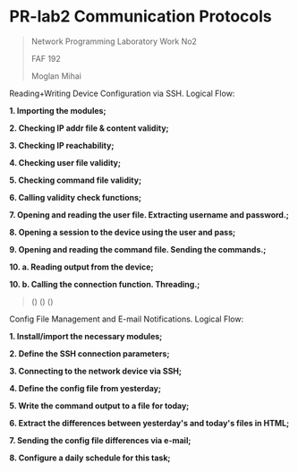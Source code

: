 # PR-lab2 Communication Protocols

> Network Programming Laboratory Work No2
>
> FAF 192
>
> Moglan Mihai


Reading+Writing Device Configuration via SSH.
Logical Flow:

__1. Importing the modules;__

__2. Checking IP addr file & content validity;__

__3. Checking IP reachability;__

__4. Checking user file validity;__

__5. Checking command file validity;__

__6. Calling validity check functions;__

__7. Opening and reading the user file. Extracting username and password.;__

__8. Opening a session to the device using the user and pass;__

__9. Opening and reading the command file. Sending the commands.;__

__10. a. Reading output from the device;__

__10. b. Calling the connection function. Threading.;__


> ()
> ()
> ()


Config File Management and E-mail Notifications.
Logical Flow:

__1. Install/import the necessary modules;__

__2. Define the SSH connection parameters;__

__3. Connecting to the network device via SSH;__

__4. Define the config file from yesterday;__

__5. Write the command output to a file for today;__

__6. Extract the differences between yesterday's and today's files in HTML;__

__7. Sending the config file differences via e-mail;__

__8. Configure a daily schedule for this task;__

